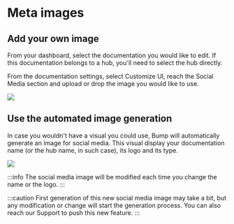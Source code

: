 # Meta images

## Add your own image

From your dashboard, select the documentation you would like to edit. If this documentation belongs to a hub, you'll need to select the hub directly.

From the documentation settings, select Customize UI, reach the Social Media section and upload or drop the image you would like to use.

![](/files/meta-image-custom.gif)

## Use the automated image generation

In case you wouldn't have a visual you could use, Bump will automatically generate an image for social media. This visual display your documentation name (or the hub name, in such case), its logo and its type.

![](/files/meta-image-example.png)

:::info
The social media image will be modified each time you change the name or the logo.
:::

:::caution
First generation of this new social media image may take a bit, but any modification or change will start the generation process. You can also reach our Support to push this new feature.
:::
